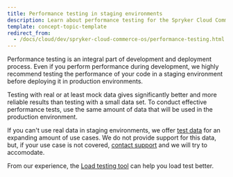 ```yaml
---
title: Performance testing in staging environments
description: Learn about performance testing for the Spryker Cloud Commerce OS
template: concept-topic-template
redirect_from:
  - /docs/cloud/dev/spryker-cloud-commerce-os/performance-testing.html
---
```


Performance testing is an integral part of development and deployment process. Even if you perform performance during development, we highly recommend testing the performance of your code in a staging environment before deploying it in  production environments.

Testing with real or at least mock data gives significantly better and more reliable results than testing with a small data set. To conduct effective performance tests, use the same amount of data that will be used in the production environment. 

If you can't use real data in staging environments, we offer [test data](https://drive.google.com/drive/folders/1QvwDp2wGz6C4aqGI1O9nK7G9Q_U8UUS-?usp=sharing) for an expanding amount of use cases. We do not provide support for this data, but, if your use case is not covered, [contact support](https://spryker.force.com/support/s/knowledge-center) and we will try to accomodate.

From our experience, the [Load testing tool](https://github.com/spryker-sdk/load-testing) can help you load test better.  
